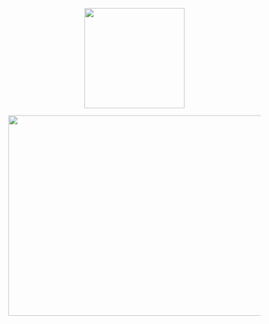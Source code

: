 <p align="center">
  <img width="200" height="200" src="https://github.com/Ploirad/WRO-2024-ArduMASTERS/assets/148375115/122c7233-1e41-4727-894d-9d810f12458b">
</p>

<p align="center">
 <img width="700" height="400" src="https://github.com/Ploirad/WRO-2024-ArduMASTERS/blob/francisco-y-mario/schemes/WRO Car.jpg">
</p>
